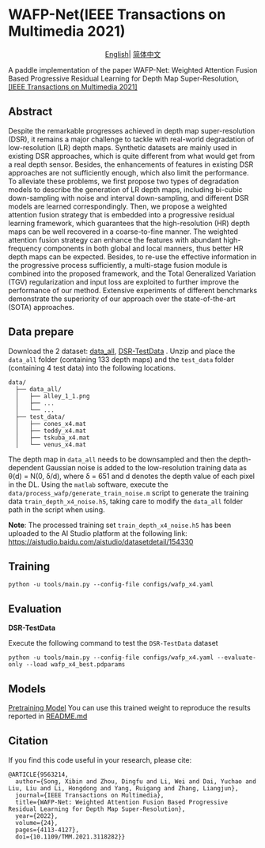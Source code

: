 # WAFP-Net(IEEE Transactions on Multimedia 2021)

<div align="center">

[English](WAFP-Net.md)| [简体中文](../../zh_CN/models/WAFP-Net.md)

</div>

A paddle implementation of the paper WAFP-Net: Weighted Attention Fusion Based Progressive Residual Learning for Depth Map Super-Resolution,
[\[IEEE Transactions on Multimedia 2021\]](https://ieeexplore.ieee.org/document/9563214)


## Abstract
Despite the remarkable progresses achieved in depth map super-resolution (DSR), it remains a major challenge to tackle with real-world degradation of low-resolution (LR) depth maps. Synthetic datasets are mainly used in existing DSR approaches, which is quite different from what would get from a real depth sensor. Besides, the enhancements of features in existing DSR approaches are not sufficiently enough, which also limit the performance. To alleviate these problems, we first propose two types of degradation models to describe the generation of LR depth maps, including bi-cubic down-sampling with noise and interval down-sampling, and different DSR models are learned correspondingly. Then, we propose a weighted attention fusion strategy that is embedded into a progressive residual learning framework, which guarantees that the high-resolution (HR) depth maps can be well recovered in a coarse-to-fine manner. The weighted attention fusion strategy can enhance the features with abundant high-frequency components in both global and local manners, thus better HR depth maps can be expected. Besides, to re-use the effective information in the progressive process sufficiently, a multi-stage fusion module is combined into the proposed framework, and the Total Generalized Variation (TGV) regularization and input loss are exploited to further improve the performance of our method. Extensive experiments of different benchmarks demonstrate the superiority of our approach over the state-of-the-art (SOTA) approaches.


## Data prepare

Download the 2 dataset: [data_all](docs/en_US/datasets/data_all.md), [DSR-TestData](docs/en_US/datasets/DSR-TestData.md) . Unzip and place the `data_all` folder (containing 133 depth maps) and the `test_data` folder (containing 4 test data) into the following locations.

```shell
data/
  ├── data_all/
  │   ├── alley_1_1.png
  │   ├── ...
  │   └── ...
  ├── test_data/
  │   ├── cones_x4.mat
  │   ├── teddy_x4.mat
  │   ├── tskuba_x4.mat
  │   └── venus_x4.mat
```

The depth map in `data_all` needs to be downsampled and then the depth-dependent Gaussian noise is added to the low-resolution training data as θ(d) = N(0, δ/d), where δ = 651 and d denotes the depth value of each pixel in the DL. Using the `matlab` software, execute the `data/process_wafp/generate_train_noise.m` script to generate the training data `train_depth_x4_noise.h5`, taking care to modify the `data_all` folder path in the script when using.

**Note**: The processed training set `train_depth_x4_noise.h5` has been uploaded to the AI Studio platform at the following link: https://aistudio.baidu.com/aistudio/datasetdetail/154330

## Training

```shell
python -u tools/main.py --config-file configs/wafp_x4.yaml
```


## Evaluation
**DSR-TestData**

Execute the following command to test the `DSR-TestData` dataset
```shell
python -u tools/main.py --config-file configs/wafp_x4.yaml --evaluate-only --load wafp_x4_best.pdparams
```


## Models

[Pretraining Model](https://aistudio.baidu.com/aistudio/datasetdetail/176907)
You can use this trained weight to reproduce the results reported in [README.md](README.md)

## Citation
If you find this code useful in your research, please cite:
```
@ARTICLE{9563214,
  author={Song, Xibin and Zhou, Dingfu and Li, Wei and Dai, Yuchao and Liu, Liu and Li, Hongdong and Yang, Ruigang and Zhang, Liangjun},
  journal={IEEE Transactions on Multimedia}, 
  title={WAFP-Net: Weighted Attention Fusion Based Progressive Residual Learning for Depth Map Super-Resolution}, 
  year={2022},
  volume={24},
  pages={4113-4127},
  doi={10.1109/TMM.2021.3118282}}
```